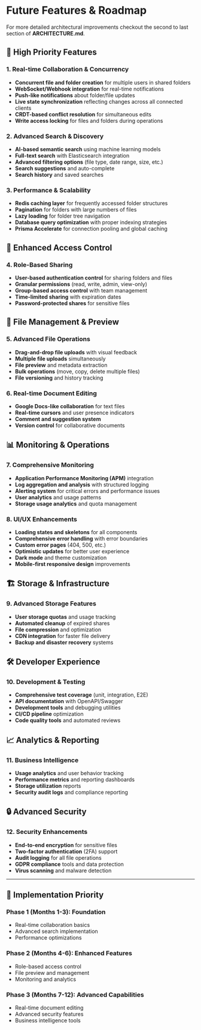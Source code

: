 # Future Features & Roadmap

For more detailed architectural improvements checkout the second to last section of **ARCHITECTURE.md**.

## 🚀 High Priority Features

### 1. Real-time Collaboration & Concurrency
- **Concurrent file and folder creation** for multiple users in shared folders
- **WebSocket/Webhook integration** for real-time notifications
- **Push-like notifications** about folder/file updates
- **Live state synchronization** reflecting changes across all connected clients
- **CRDT-based conflict resolution** for simultaneous edits
- **Write access locking** for files and folders during operations

### 2. Advanced Search & Discovery
- **AI-based semantic search** using machine learning models
- **Full-text search** with Elasticsearch integration
- **Advanced filtering options** (file type, date range, size, etc.)
- **Search suggestions** and auto-complete
- **Search history** and saved searches

### 3. Performance & Scalability
- **Redis caching layer** for frequently accessed folder structures
- **Pagination** for folders with large numbers of files
- **Lazy loading** for folder tree navigation
- **Database query optimization** with proper indexing strategies
- **Prisma Accelerate** for connection pooling and global caching

## 🔐 Enhanced Access Control

### 4. Role-Based Sharing
- **User-based authentication control** for sharing folders and files
- **Granular permissions** (read, write, admin, view-only)
- **Group-based access control** with team management
- **Time-limited sharing** with expiration dates
- **Password-protected shares** for sensitive files

## 📁 File Management & Preview

### 5. Advanced File Operations
- **Drag-and-drop file uploads** with visual feedback
- **Multiple file uploads** simultaneously
- **File preview** and metadata extraction
- **Bulk operations** (move, copy, delete multiple files)
- **File versioning** and history tracking

### 6. Real-time Document Editing
- **Google Docs-like collaboration** for text files
- **Real-time cursors** and user presence indicators
- **Comment and suggestion system**
- **Version control** for collaborative documents

## 📊 Monitoring & Operations

### 7. Comprehensive Monitoring
- **Application Performance Monitoring (APM)** integration
- **Log aggregation and analysis** with structured logging
- **Alerting system** for critical errors and performance issues
- **User analytics** and usage patterns
- **Storage usage analytics** and quota management

### 8. UI/UX Enhancements
- **Loading states and skeletons** for all components
- **Comprehensive error handling** with error boundaries
- **Custom error pages** (404, 500, etc.)
- **Optimistic updates** for better user experience
- **Dark mode** and theme customization
- **Mobile-first responsive design** improvements

## 🏗️ Storage & Infrastructure

### 9. Advanced Storage Features
- **User storage quotas** and usage tracking
- **Automated cleanup** of expired shares
- **File compression** and optimization
- **CDN integration** for faster file delivery
- **Backup and disaster recovery** systems

## 🛠️ Developer Experience

### 10. Development & Testing
- **Comprehensive test coverage** (unit, integration, E2E)
- **API documentation** with OpenAPI/Swagger
- **Development tools** and debugging utilities
- **CI/CD pipeline** optimization
- **Code quality tools** and automated reviews

## 📈 Analytics & Reporting

### 11. Business Intelligence
- **Usage analytics** and user behavior tracking
- **Performance metrics** and reporting dashboards
- **Storage utilization** reports
- **Security audit logs** and compliance reporting

## 🔒 Advanced Security

### 12. Security Enhancements
- **End-to-end encryption** for sensitive files
- **Two-factor authentication** (2FA) support
- **Audit logging** for all file operations
- **GDPR compliance** tools and data protection
- **Virus scanning** and malware detection

---

## 🎯 Implementation Priority

### Phase 1 (Months 1-3): Foundation
- Real-time collaboration basics
- Advanced search implementation
- Performance optimizations

### Phase 2 (Months 4-6): Enhanced Features
- Role-based access control
- File preview and management
- Monitoring and analytics

### Phase 3 (Months 7-12): Advanced Capabilities
- Real-time document editing
- Advanced security features
- Business intelligence tools
